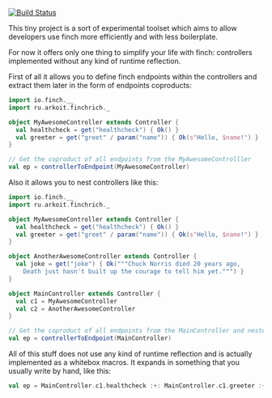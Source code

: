 [![Build Status](https://travis-ci.org/akozhemiakin/finchrich.svg?branch=master)](https://travis-ci.org/akozhemiakin/finchrich)

This tiny project is a sort of experimental toolset which aims to allow 
developers use finch more efficiently and with less boilerplate.

For now it offers only one thing to simplify your life with finch: 
controllers implemented without any kind of runtime reflection.

First of all it allows you to define finch endpoints within the 
controllers and extract them later in the form of endpoints coproducts:

```scala
import io.finch.__
import ru.arkoit.finchrich._

object MyAwesomeController extends Controller {
  val healthcheck = get("healthcheck") { Ok() }
  val greeter = get("greet" / param("name")) { Ok(s"Hello, $name!") }
}

// Get the coproduct of all endpoints from the MyAwesomeControlller
val ep = controllerToEndpoint(MyAwesomeController)
```

Also it allows you to nest controllers like this:

```scala
import io.finch.__
import ru.arkoit.finchrich._

object MyAwesomeController extends Controller {
  val healthcheck = get("healthcheck") { Ok() }
  val greeter = get("greet" / param("name")) { Ok(s"Hello, $name!") }
}

object AnotherAwesomeController extends Controller {
  val joke = get("joke") { Ok("""Chuck Norris died 20 years ago, 
    Death just hasn't built up the courage to tell him yet.""") }
}

object MainController extends Controller {
  val c1 = MyAwesomeController
  val c2 = AnotherAwesomeController
}

// Get the coproduct of all endpoints from the MainController and nested controllers
val ep = controllerToEndpoint(MainController)
```

All of this stuff does not use any kind of runtime reflection and is
actually implemented as a whitebox macros. It expands in something that
you usually write by hand, like this:

```scala
val ep = MainController.c1.healthcheck :+: MainController.c1.greeter :+: MainController.c2.joke
```
